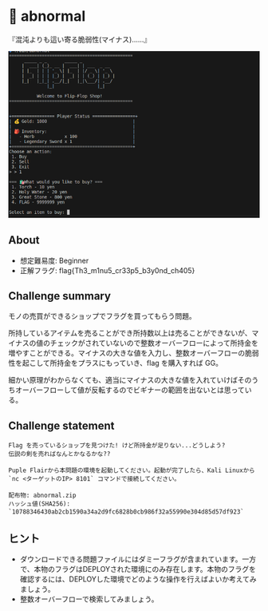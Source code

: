 # 🔩 abnormal

『混沌よりも這い寄る脆弱性(マイナス)......』


![](./writeup/images/readme.png)

## About

- 想定難易度: Beginner
- 正解フラグ: flag{Th3_m1nu5_cr33p5_b3y0nd_ch405}

## Challenge summary

モノの売買ができるショップでフラグを買ってもらう問題。  

所持しているアイテムを売ることができ所持数以上は売ることができないが、マイナスの値のチェックがされていないので整数オーバーフローによって所持金を増やすことができる。マイナスの大きな値を入力し、整数オーバーフローの脆弱性を起こして所持金をプラスにもっていき、flag を購入すれば GG。  

細かい原理がわからなくても、適当にマイナスの大きな値を入れていけばそのうちオーバーフローして値が反転するのでビギナーの範囲を出ないとは思っている。

## Challenge statement
```
Flag を売っているショップを見つけた! けど所持金が足りない...どうしよう?  
伝説の剣を売ればなんとかなるかな??

Puple Flairから本問題の環境を起動してください。起動が完了したら、Kali Linuxから `nc <ターゲットのIP> 8101` コマンドで接続してください。

配布物: abnormal.zip
ハッシュ値(SHA256): `10788346430ab2cb1590a34a2d9fc6828b0cb986f32a55990e304d85d57df923`
```


## ヒント
- ダウンロードできる問題ファイルにはダミーフラグが含まれています。一方で、本物のフラグはDEPLOYされた環境にのみ存在します。本物のフラグを確認するには、DEPLOYした環境でどのような操作を行えばよいか考えてみましょう。
- 整数オーバーフローで検索してみましょう。

